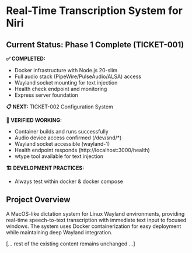 # Real-Time Transcription System for Niri

## Current Status: Phase 1 Complete (TICKET-001)

**✅ COMPLETED:**
- Docker infrastructure with Node.js 20-slim
- Full audio stack (PipeWire/PulseAudio/ALSA) access
- Wayland socket mounting for text injection
- Health check endpoint and monitoring
- Express server foundation

**📋 NEXT:** TICKET-002 Configuration System

**🔧 VERIFIED WORKING:**
- Container builds and runs successfully
- Audio device access confirmed (/dev/snd/*)
- Wayland socket accessible (wayland-1)
- Health endpoint responds (http://localhost:3000/health)
- wtype tool available for text injection

**🏗️ DEVELOPMENT PRACTICES:**
- Always test within docker & docker compose

## Project Overview

A MacOS-like dictation system for Linux Wayland environments, providing real-time speech-to-text transcription with immediate text input to focused windows. The system uses Docker containerization for easy deployment while maintaining deep Wayland integration.

[... rest of the existing content remains unchanged ...]